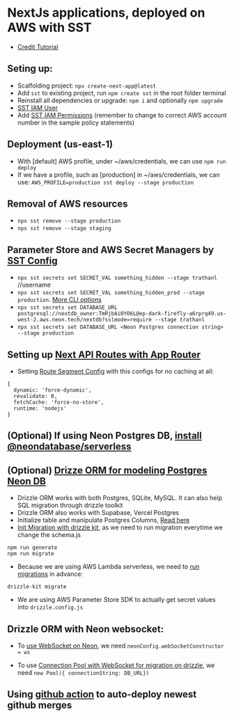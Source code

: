 # NextJs applications, deployed on AWS with SST

- [Credit Tutorial](https://youtu.be/T23Dv69j1JU?si=ws-mG6QyViBgE_fe)

## Seting up:

- Scalfolding project: `npx create-next-app@latest`
- Add `sst` to existing project, run `npm create sst` in the root folder terminal
- Reinstall all dependencies or upgrade: `npm i` and optionally `npm upgrade`
- [SST IAM User](https://docs.sst.dev/advanced/iam-credentials)
- Add [SST IAM Permissions](https://docs.sst.dev/advanced/iam-credentials#iam-permissions) (remember to change to correct AWS account number in the sample policy statements)

## Deployment (us-east-1)

- With [default] AWS profile, under ~/aws/credentials, we can use `npm run deploy`
- If we have a profile, such as [production] in ~/aws/credentials, we can use:
  `AWS_PROFILE=production sst deploy --stage production`

## Removal of AWS resources

- `npx sst remove --stage production`
- `npx sst remove --stage staging`

## Parameter Store and AWS Secret Managers by [SST Config](https://docs.sst.dev/config)

- `npx sst secrets set SECRET_VAL something_hidden --stage trathanl` //username
- `npx sst secrets set SECRET_VAL something_hidden_prod --stage production`. [More CLI options](https://docs.sst.dev/packages/sst#sst-secrets)
- `npx sst secrets set DATABASE_URL postgresql://nextdb_owner:TmRjbAi0YO6L@ep-dark-firefly-a6rprq49.us-west-2.aws.neon.tech/nextdb?sslmode=require --stage trathanl`
- `npx sst secrets set DATABASE_URL <Neon Postgres connection string> --stage production`

## Setting up [Next API Routes with App Router](https://nextjs.org/docs/app/api-reference/file-conventions/route)

- Setting [Route Segment Config](https://nextjs.org/docs/app/api-reference/file-conventions/route-segment-config) with this configs for no caching at all:

```
{
  dynamic: 'force-dynamic',
  revalidate: 0,
  fetchCache: 'force-no-store',
  runtime: 'nodejs'
}
```

## (Optional) If using Neon Postgres DB, [install @neondatabase/serverless](https://github.com/neondatabase/serverless/blob/main/README.md)

## (Optional) [Drizze ORM for modeling Postgres Neon DB](https://orm.drizzle.team/docs/get-started-postgresql#neon)

- Drizzle ORM works with both Postgres, SQLite, MySQL. It can also help SQL migration through drizzle toolkit
- Drizzle ORM also works with Supabase, Vercel Postgres
- Initialize table and manipulate Postgres Columns, [Read here](https://orm.drizzle.team/docs/column-types/pg)
- [Init Migration with drizzle kit](https://orm.drizzle.team/kit-docs/commands), as we need to run migration everytime we change the schema.js

```
npm run generate
npm run migrate
```

- Because we are using AWS Lambda serverless, we need to [run migrations](https://orm.drizzle.team/kit-docs/overview#configuration) in advance:

```
drizzle-kit migrate
```

- We are using AWS Parameter Store SDK to actually get secret values into `drizzle.config.js`

## Drizzle ORM with Neon websocket:

- To [use WebSocket on Neon](https://github.com/neondatabase/serverless/blob/main/README.md#example-nodejs-with-poolconnect), we need `neonConfig.webSocketConstructor = ws`

- To use [Connection Pool with WebSocket for migration on drizzle](https://orm.drizzle.team/docs/get-started-postgresql#neon), we need `new Pool({ connectionString: DB_URL})`

## Using [github action](https://github.com/actions/setup-node) to auto-deploy newest github merges
